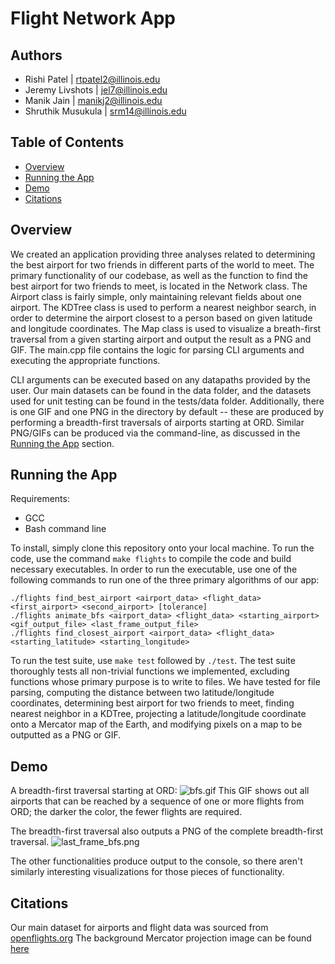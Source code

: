# Flight Network App


## Authors
- Rishi Patel | rtpatel2@illinois.edu
- Jeremy Livshots | jel7@illinois.edu
- Manik Jain | manikj2@illinois.edu
- Shruthik Musukula | srm14@illinois.edu

## Table of Contents
- [Overview](#overview)
- [Running the App](#running-the-app)
- [Demo](#demo)
- [Citations](#citations)

## Overview
We created an application providing three analyses related to determining the best airport for two friends in different parts of the world to meet. The primary functionality of our codebase, as well as the function to find the best airport for two friends to meet, is located in the Network class. The Airport class is fairly simple, only maintaining relevant fields about one airport. The KDTree class is used to perform a nearest neighbor search, in order to determine the airport closest to a person based on given latitude and longitude coordinates. The Map class is used to visualize a breath-first traversal from a given starting airport and output the result as a PNG and GIF. The main.cpp file contains the logic for parsing CLI arguments and executing the appropriate functions.

CLI arguments can be executed based on any datapaths provided by the user. Our main datasets can be found in the data folder, and the datasets used for unit testing can be found in the tests/data folder. Additionally, there is one GIF and one PNG in the directory by default -- these are produced by performing a breadth-first traversals of airports starting at ORD. Similar PNG/GIFs can be produced via the command-line, as discussed in the [Running the App](#running-the-app) section.

## Running the App
Requirements:
- GCC
- Bash command line

To install, simply clone this repository onto your local machine. To run the code, use the command `make flights` to compile the code and build necessary executables. In order to run the executable, use one of the following commands to run one of the three primary algorithms of our app:

```
./flights find_best_airport <airport_data> <flight_data> <first_airport> <second_airport> [tolerance]
./flights animate_bfs <airport_data> <flight_data> <starting_airport> <gif_output_file> <last_frame_output_file>
./flights find_closest_airport <airport_data> <flight_data> <starting_latitude> <starting_longitude>
```

To run the test suite, use `make test` followed by `./test`. The test suite thoroughly tests all non-trivial functions we implemented, excluding functions whose primary purpose is to write to files. We have tested for file parsing, computing the distance between two latitude/longitude coordinates, determining best airport for two friends to meet, finding nearest neighbor in a KDTree, projecting a latitude/longitude coordinate onto a Mercator map of the Earth, and modifying pixels on a map to be outputted as a PNG or GIF.

## Demo

A breadth-first traversal starting at ORD:
![bfs.gif](https://i.imgur.com/WnhFmdD.gif)
This GIF shows out all airports that can be reached by a sequence of one or more flights from ORD; the darker the color, the fewer flights are required.

The breadth-first traversal also outputs a PNG of the complete breadth-first traversal.
![last_frame_bfs.png](https://i.gyazo.com/7257efa7296c5f13249781253f093874.jpg)

The other functionalities produce output to the console, so there aren't similarly interesting visualizations for those pieces of functionality.

## Citations

Our main dataset for airports and flight data was sourced from [openflights.org](https://openflights.org/)
The background Mercator projection image can be found [here](https://upload.wikimedia.org/wikipedia/commons/thumb/7/73/Mercator_projection_Square.JPG/1200px-Mercator_projection_Square.JPG)
